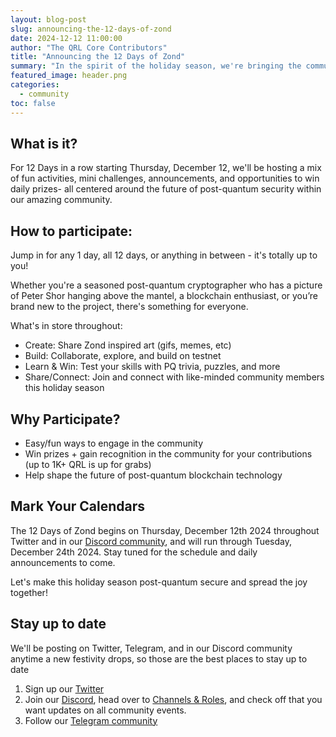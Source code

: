 ```yaml
---
layout: blog-post
slug: announcing-the-12-days-of-zond
date: 2024-12-12 11:00:00
author: "The QRL Core Contributors"
title: "Announcing the 12 Days of Zond"
summary: "In the spirit of the holiday season, we're bringing the community together with 12 Days of Zond - a celebration of creating, learning, and sharing in the joy that holding post-quantum digital assets brings...with easy ways for everyone to join in."
featured_image: header.png
categories:
  - community
toc: false
---
```


## What is it?

For 12 Days in a row starting Thursday, December 12, we'll be hosting a mix of fun activities, mini challenges, announcements, and opportunities to win daily prizes- all centered around the future of post-quantum security within our amazing community.

## How to participate:

Jump in for any 1 day, all 12 days, or anything in between - it's totally up to you!

Whether you're a seasoned post-quantum cryptographer who has a picture of Peter Shor hanging above the mantel, a blockchain enthusiast, or you’re brand new to the project, there's something for everyone.

What's in store throughout:

- Create: Share Zond inspired art (gifs, memes, etc)
- Build: Collaborate, explore, and build on testnet
- Learn & Win: Test your skills with PQ trivia, puzzles, and more
- Share/Connect: Join and connect with like-minded community members this holiday season

## Why Participate?

- Easy/fun ways to engage in the community
- Win prizes + gain recognition in the community for your contributions (up to 1K+ QRL is up for grabs)
- Help shape the future of post-quantum blockchain technology

## Mark Your Calendars 

The 12 Days of Zond begins on Thursday, December 12th 2024 throughout Twitter and in our [Discord community](https://www.theqrl.org/discord), and will run through Tuesday, December 24th 2024. Stay tuned for the schedule and daily announcements to come.

Let's make this holiday season post-quantum secure and spread the joy together!

## Stay up to date

We'll be posting on Twitter, Telegram, and in our Discord community anytime a new festivity drops, so those are the best places to stay up to date

1. Sign up our [Twitter](https://x.com/QRLedger)
2. Join our [Discord](https://www.theqrl.org/discord), head over to [Channels & Roles](https://discord.com/channels/357604137204056065/customize-community), and check off that you want updates on all community events. 
3. Follow our [Telegram community](https://www.theqrl.org/telegram)